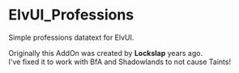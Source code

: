 # ElvUI_Professions
Simple professions datatext for ElvUI.

Originally this AddOn was created by **Lockslap** years ago.  
I've fixed it to work with BfA and Shadowlands to not cause Taints!
